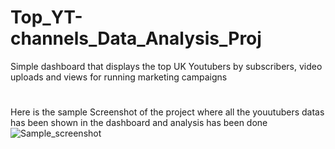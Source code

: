 # Top_YT-channels_Data_Analysis_Proj
Simple dashboard that displays the top UK Youtubers by subscribers, video uploads and views for running marketing campaigns 
#
Here is the sample Screenshot of the project where all the youutubers datas has been shown in the dashboard and analysis has been done
![Sample_screenshot](https://github.com/Akku1728/Top_YT-channels_Data_Analysis_Proj/assets/101557669/e661d39f-2d86-470b-8e7f-c958e93665a0)
